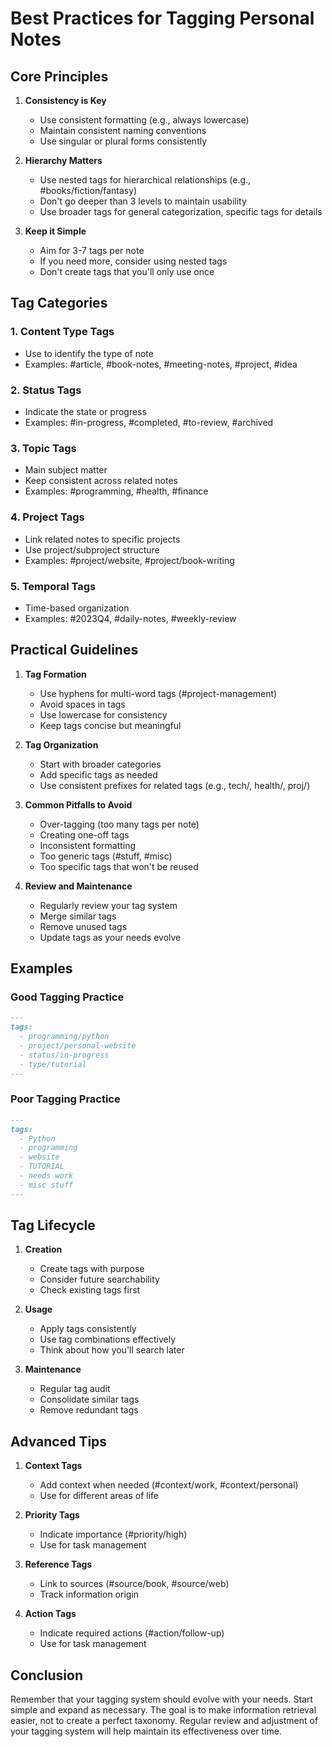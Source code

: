 # Best Practices for Tagging Personal Notes

## Core Principles

1. **Consistency is Key**
   - Use consistent formatting (e.g., always lowercase)
   - Maintain consistent naming conventions
   - Use singular or plural forms consistently

2. **Hierarchy Matters**
   - Use nested tags for hierarchical relationships (e.g., #books/fiction/fantasy)
   - Don't go deeper than 3 levels to maintain usability
   - Use broader tags for general categorization, specific tags for details

3. **Keep it Simple**
   - Aim for 3-7 tags per note
   - If you need more, consider using nested tags
   - Don't create tags that you'll only use once

## Tag Categories

### 1. Content Type Tags
- Use to identify the type of note
- Examples: #article, #book-notes, #meeting-notes, #project, #idea

### 2. Status Tags
- Indicate the state or progress
- Examples: #in-progress, #completed, #to-review, #archived

### 3. Topic Tags
- Main subject matter
- Keep consistent across related notes
- Examples: #programming, #health, #finance

### 4. Project Tags
- Link related notes to specific projects
- Use project/subproject structure
- Examples: #project/website, #project/book-writing

### 5. Temporal Tags
- Time-based organization
- Examples: #2023Q4, #daily-notes, #weekly-review

## Practical Guidelines

1. **Tag Formation**
   - Use hyphens for multi-word tags (#project-management)
   - Avoid spaces in tags
   - Use lowercase for consistency
   - Keep tags concise but meaningful

2. **Tag Organization**
   - Start with broader categories
   - Add specific tags as needed
   - Use consistent prefixes for related tags (e.g., tech/, health/, proj/)

3. **Common Pitfalls to Avoid**
   - Over-tagging (too many tags per note)
   - Creating one-off tags
   - Inconsistent formatting
   - Too generic tags (#stuff, #misc)
   - Too specific tags that won't be reused

4. **Review and Maintenance**
   - Regularly review your tag system
   - Merge similar tags
   - Remove unused tags
   - Update tags as your needs evolve

## Examples

### Good Tagging Practice
```markdown
---
tags:
  - programming/python
  - project/personal-website
  - status/in-progress
  - type/tutorial
---
```

### Poor Tagging Practice
```markdown
---
tags:
  - Python
  - programming
  - website
  - TUTORIAL
  - needs work
  - misc stuff
---
```

## Tag Lifecycle

1. **Creation**
   - Create tags with purpose
   - Consider future searchability
   - Check existing tags first

2. **Usage**
   - Apply tags consistently
   - Use tag combinations effectively
   - Think about how you'll search later

3. **Maintenance**
   - Regular tag audit
   - Consolidate similar tags
   - Remove redundant tags

## Advanced Tips

1. **Context Tags**
   - Add context when needed (#context/work, #context/personal)
   - Use for different areas of life

2. **Priority Tags**
   - Indicate importance (#priority/high)
   - Use for task management

3. **Reference Tags**
   - Link to sources (#source/book, #source/web)
   - Track information origin

4. **Action Tags**
   - Indicate required actions (#action/follow-up)
   - Use for task management

## Conclusion

Remember that your tagging system should evolve with your needs. Start simple and expand as necessary. The goal is to make information retrieval easier, not to create a perfect taxonomy. Regular review and adjustment of your tagging system will help maintain its effectiveness over time.
